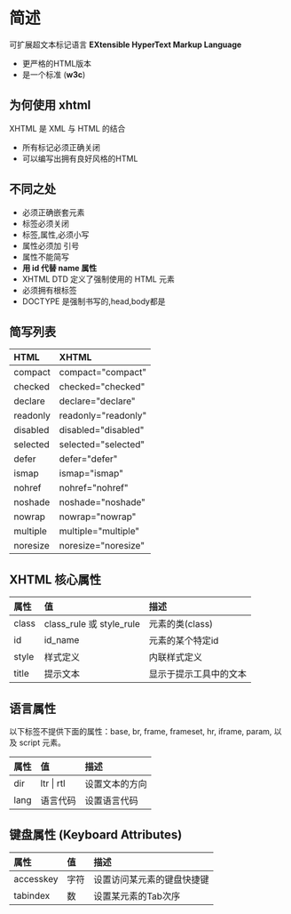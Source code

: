 # 简述

可扩展超文本标记语言 **EXtensible HyperText Markup Language**

*   更严格的HTML版本
*   是一个标准 (**w3c**)

## 为何使用 xhtml

XHTML 是 XML 与 HTML 的结合

*   所有标记必须正确关闭
*   可以编写出拥有良好风格的HTML

## 不同之处

*   必须正确嵌套元素
*   标签必须关闭
*   标签,属性,必须小写
*   属性必须加 引号
*   属性不能简写
*   **用 id 代替 name 属性**
*   XHTML DTD 定义了强制使用的 HTML 元素
*   必须拥有根标签
*   DOCTYPE 是强制书写的,head,body都是

## 简写列表

| HTML     | XHTML               |
| :------- | :------------------ |
| compact  | compact="compact"   |
| checked  | checked="checked"   |
| declare  | declare="declare"   |
| readonly | readonly="readonly" |
| disabled | disabled="disabled" |
| selected | selected="selected" |
| defer    | defer="defer"       |
| ismap    | ismap="ismap"       |
| nohref   | nohref="nohref"     |
| noshade  | noshade="noshade"   |
| nowrap   | nowrap="nowrap"     |
| multiple | multiple="multiple" |
| noresize | noresize="noresize" |

## XHTML 核心属性

| 属性  | 值                       | 描述                   |
| :---- | :----------------------- | :--------------------- |
| class | class_rule 或 style_rule | 元素的类(class)        |
| id    | id_name                  | 元素的某个特定id       |
| style | 样式定义                 | 内联样式定义           |
| title | 提示文本                 | 显示于提示工具中的文本 |

## 语言属性

以下标签不提供下面的属性：base, br, frame, frameset, hr, iframe, param, 以及 script 元素。

| 属性 | 值         | 描述           |
| :--- | :--------- | :------------- |
| dir  | ltr \| rtl | 设置文本的方向 |
| lang | 语言代码   | 设置语言代码   |

## 键盘属性 (Keyboard Attributes)

| 属性      | 值   | 描述                       |
| :-------- | :--- | :------------------------- |
| accesskey | 字符 | 设置访问某元素的键盘快捷键 |
| tabindex  | 数   | 设置某元素的Tab次序        |